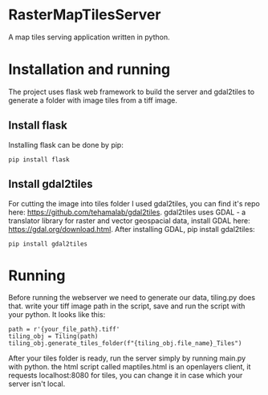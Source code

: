 # RasterMapTilesServer
A map tiles serving application written in python.
# Installation and running
The project uses flask web framework to build the server and gdal2tiles to generate a folder with image tiles from a tiff image.
## Install flask
Installing flask can be done by pip:
```
pip install flask
```
## Install gdal2tiles
For cutting the image into tiles folder I used gdal2tiles, you can find it's repo here: https://github.com/tehamalab/gdal2tiles.
gdal2tiles uses GDAL - a translator library for raster and vector geospacial data, install GDAL here: https://gdal.org/download.html.
After installing GDAL, pip install gdal2tiles:
```
pip install gdal2tiles
```
# Running
Before running the webserver we need to generate our data, tiling.py does that.
write your tiff image path in the script, save and run the script with your python.
It looks like this:
```
path = r'{your_file_path}.tiff'
tiling_obj = Tiling(path)
tiling_obj.generate_tiles_folder(f"{tiling_obj.file_name}_Tiles")
```

After your tiles folder is ready, run the server simply by running main.py with python.
the html script called maptiles.html is an openlayers client, it requests localhost:8080 for tiles, you can change it in case which your server isn't local.


